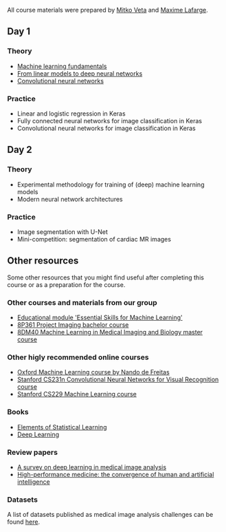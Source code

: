 All course materials were prepared by [Mitko Veta](https://scholar.google.nl/citations?user=bfbic-IAAAAJ&hl=en) and [Maxime Lafarge](https://scholar.google.nl/citations?user=XyOz2lwAAAAJ&hl=en).

## Day 1

### Theory
* [Machine learning fundamentals](lectures/Convolutional%20neural%20networks.pdf)
* [From linear models to deep neural networks](lectures/Deep%20neural%20networks.pdf)
* [Convolutional neural networks](lectures/Machine%20learning%20fundamentals.pdf)

### Practice
* Linear and logistic regression in Keras
* Fully connected neural networks for image classification in Keras
* Convolutional neural networks for image classification in Keras

## Day 2

### Theory
* Experimental methodology for training of (deep) machine learning models
* Modern neural network architectures

### Practice
* Image segmentation with U-Net
* Mini-competition: segmentation of cardiac MR images

## Other resources
Some other resources that you might find useful after completing this course or as a preparation for the course.

### Other courses and materials from our group
* [Educational module 'Essential Skills for Machine Learning'](https://github.com/tueimage/essential-skills)
* [8P361 Project Imaging bachelor course](https://github.com/tueimage/8p361-project-imaging)
* [8DM40 Machine Learning in Medical Imaging and Biology master course](https://github.com/tueimage/8dm40-machine-learning)

### Other higly recommended online courses
* [Oxford Machine Learning course by Nando de Freitas](https://www.cs.ox.ac.uk/people/nando.defreitas/machinelearning/)
* [Stanford CS231n Convolutional Neural Networks for Visual Recognition course](http://cs231n.github.io/)
* [Stanford CS229 Machine Learning course](http://cs229.stanford.edu/)

### Books
* [Elements of Statistical Learning](https://web.stanford.edu/~hastie/ElemStatLearn/)
* [Deep Learning](https://www.deeplearningbook.org/)

### Review papers
* [A survey on deep learning in medical image analysis](https://www.sciencedirect.com/science/article/pii/S1361841517301135?via%3Dihub)
* [High-performance medicine: the convergence of human and artificial intelligence](https://www.nature.com/articles/s41591-018-0300-7)

### Datasets
A list of datasets published as medical image analysis challenges can be found [here](https://grand-challenge.org/challenges/).
